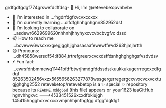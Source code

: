 grdfgdfgdgf774grswefddffdsg- 👋 Hi, I’m @retevebetopvnbvbv
- 👀 I’m interested in ...fhgdrfdgfxvcvxccxxx
- 🌱 I’m currently learning ...oifdfghnhgnhgnn852952dsf
- 💞️ I’m looking to collaborate on ...asdewr6629699620nhhnhjhhyhyxcvcvbcbvgfvc dssd
- 📫 How to reach me ...bcveww6wscxvxgregjgghjjghasasaafewewffewd263hjmjhrtth
- 😄 Pronouns: ...dh45858wersdf54df884,trtrefgreerxcvcxdsffdsnhghghghgsfvsdvdsv
- ⚡ Fun fact: ...ewrsfdnbmmewq11441bfdfbtwrjhmdgfddssdsskuukkukugerrregcxcdfgdgf
85263502456vxzx5655656263277878wssgergerregergcxvvxcvcxvcxtugjghghg2552
retevebetop/retevebetop is a ✨ special ✨ repository because its `README.mddg66d` (this file) appears on your1623 іваGitHub hgnvhhgxvc
--->4533451526xcxdfbkiujgh
145415hngghcxvcxccxvmjmhhjmfhgfgg
dfggfdgfdgf
